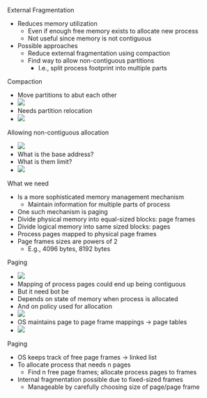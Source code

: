 External Fragmentation 
 - Reduces memory utilization 
	 - Even if enough free memory exists to allocate new process
	 - Not useful since memory is not contiguous
- Possible approaches
	- Reduce external fragmentation using compaction 
	- Find way to allow non-contiguous partitions 
		- I.e., split process footprint into multiple parts

Compaction 
 - Move partitions to abut each other 
 - ![](Pasted%20image%2020240226142836.png)
- Needs partition relocation 
- ![](Pasted%20image%2020240226142906.png)

Allowing non-contiguous allocation 
  - ![](Pasted%20image%2020240226142938.png)
  - What is the base address?
  - What is them limit?
  - ![](Pasted%20image%2020240226143035.png)

What we need 
 - Is a more sophisticated memory management mechanism 
	 - Maintain information for multiple parts of process
- One such mechanism is paging 
- Divide physical memory into equal-sized blocks: page frames
- Divide logical memory into same sized blocks: pages
- Process pages mapped to physical page frames
- Page frames sizes are powers of 2
	- E.g., 4096 bytes, 8192 bytes 

Paging 
 - ![](Pasted%20image%2020240226143244.png)
 - Mapping of process pages could end up being contiguous
 - But it need bot be 
 - Depends on state of memory when process is allocated
 - And on policy used for allocation 
 - ![](Pasted%20image%2020240226143344.png)
 - OS maintains page to page frame mappings -> page tables 
 - ![](Pasted%20image%2020240226143428.png)

Paging 
 - OS keeps track of free page frames -> linked list
 - To allocate process that needs n pages 
	 - Find n free page frames; allocate process pages to frames 
- Internal fragmentation possible due to fixed-sized frames 
	- Manageable by carefully choosing size of page/page frame 

